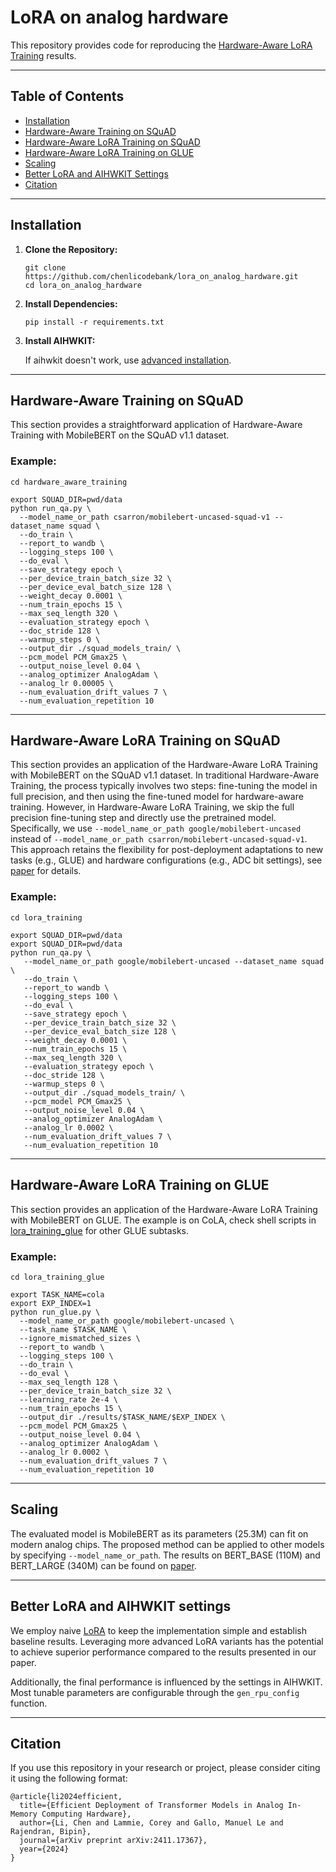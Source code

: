 
# LoRA on analog hardware

This repository provides code for reproducing the [Hardware-Aware LoRA Training](https://arxiv.org/pdf/2411.17367) results.

---

## Table of Contents
- [Installation](#installation)
- [Hardware-Aware Training on SQuAD](#hardware-aware-training-on-squad)
- [Hardware-Aware LoRA Training on SQuAD](#hardware-aware-lora-training-on-squad)
- [Hardware-Aware LoRA Training on GLUE](#hardware-aware-lora-training-on-glue)
- [Scaling](#scaling)
- [Better LoRA and AIHWKIT Settings](#better-lora-and-aihwkit-settings)
- [Citation](#citation)

---


## Installation

1. **Clone the Repository:**
   ```
   git clone https://github.com/chenlicodebank/lora_on_analog_hardware.git
   cd lora_on_analog_hardware
   ```

2. **Install Dependencies:**
   ```
   pip install -r requirements.txt
   ```

3. **Install AIHWKIT:**
   
   If aihwkit doesn't work, use [advanced installation](https://aihwkit.readthedocs.io/en/latest/advanced_install.html).

---

## Hardware-Aware Training on SQuAD

This section provides a straightforward application of Hardware-Aware Training with MobileBERT on the SQuAD v1.1 dataset. 

### Example:
```
cd hardware_aware_training
```
```
export SQUAD_DIR=pwd/data
python run_qa.py \
  --model_name_or_path csarron/mobilebert-uncased-squad-v1 --dataset_name squad \
  --do_train \
  --report_to wandb \
  --logging_steps 100 \
  --do_eval \
  --save_strategy epoch \
  --per_device_train_batch_size 32 \
  --per_device_eval_batch_size 128 \
  --weight_decay 0.0001 \
  --num_train_epochs 15 \
  --max_seq_length 320 \
  --evaluation_strategy epoch \
  --doc_stride 128 \
  --warmup_steps 0 \
  --output_dir ./squad_models_train/ \
  --pcm_model PCM_Gmax25 \
  --output_noise_level 0.04 \
  --analog_optimizer AnalogAdam \
  --analog_lr 0.00005 \
  --num_evaluation_drift_values 7 \
  --num_evaluation_repetition 10
```

---

## Hardware-Aware LoRA Training on SQuAD

This section provides an application of the Hardware-Aware LoRA Training with MobileBERT on the SQuAD v1.1 dataset. In traditional Hardware-Aware Training, the process typically involves two steps: fine-tuning the model in full precision, and then using the fine-tuned model for hardware-aware training. However, in Hardware-Aware LoRA Training, we skip the full precision fine-tuning step and directly use the pretrained model. Specifically, we use `--model_name_or_path google/mobilebert-uncased` instead of `--model_name_or_path csarron/mobilebert-uncased-squad-v1`. This approach retains the flexibility for post-deployment adaptations to new tasks (e.g., GLUE) and hardware configurations (e.g., ADC bit settings), see [paper](https://arxiv.org/pdf/2411.17367) for details.

### Example:
```
cd lora_training
```
```
export SQUAD_DIR=pwd/data
export SQUAD_DIR=pwd/data
python run_qa.py \
   --model_name_or_path google/mobilebert-uncased --dataset_name squad \
   --do_train \
   --report_to wandb \
   --logging_steps 100 \
   --do_eval \
   --save_strategy epoch \
   --per_device_train_batch_size 32 \
   --per_device_eval_batch_size 128 \
   --weight_decay 0.0001 \
   --num_train_epochs 15 \
   --max_seq_length 320 \
   --evaluation_strategy epoch \
   --doc_stride 128 \
   --warmup_steps 0 \
   --output_dir ./squad_models_train/ \
   --pcm_model PCM_Gmax25 \
   --output_noise_level 0.04 \
   --analog_optimizer AnalogAdam \
   --analog_lr 0.0002 \
   --num_evaluation_drift_values 7 \
   --num_evaluation_repetition 10
```

---

## Hardware-Aware LoRA Training on GLUE

This section provides an application of the Hardware-Aware LoRA Training with MobileBERT on GLUE. The example is on CoLA, check shell scripts in [lora_training_glue](https://github.com/chenlicodebank/lora_on_analog_hardware/tree/main/lora_training_glue) for other GLUE subtasks.

### Example:
```
cd lora_training_glue
```
```
export TASK_NAME=cola
export EXP_INDEX=1
python run_glue.py \
  --model_name_or_path google/mobilebert-uncased \
  --task_name $TASK_NAME \
  --ignore_mismatched_sizes \
  --report_to wandb \
  --logging_steps 100 \
  --do_train \
  --do_eval \
  --max_seq_length 128 \
  --per_device_train_batch_size 32 \
  --learning_rate 2e-4 \
  --num_train_epochs 15 \
  --output_dir ./results/$TASK_NAME/$EXP_INDEX \
  --pcm_model PCM_Gmax25 \
  --output_noise_level 0.04 \
  --analog_optimizer AnalogAdam \
  --analog_lr 0.0002 \
  --num_evaluation_drift_values 7 \
  --num_evaluation_repetition 10
```

---

## Scaling

The evaluated model is MobileBERT as its parameters (25.3M) can fit on modern analog chips. The proposed method can be applied to other models by specifying `--model_name_or_path`. The results on BERT\_BASE (110M) and BERT\_LARGE (340M) can be found on [paper](https://arxiv.org/pdf/2411.17367).

---
## Better LoRA and AIHWKIT settings

We employ naive [LoRA](https://arxiv.org/pdf/2106.09685) to keep the implementation simple and establish baseline results. Leveraging more advanced LoRA variants has the potential to achieve superior performance compared to the results presented in our paper.

Additionally, the final performance is influenced by the settings in AIHWKIT. Most tunable parameters are configurable through the `gen_rpu_config` function.


---

## Citation

If you use this repository in your research or project, please consider citing it using the following format:

```
@article{li2024efficient,
  title={Efficient Deployment of Transformer Models in Analog In-Memory Computing Hardware},
  author={Li, Chen and Lammie, Corey and Gallo, Manuel Le and Rajendran, Bipin},
  journal={arXiv preprint arXiv:2411.17367},
  year={2024}
}
```

